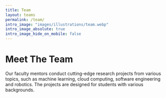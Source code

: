 ```yaml
---
title: Team
layout: teams
permalink: /team/
intro_image: "images/illustrations/team.webp"
intro_image_absolute: true
intro_image_hide_on_mobile: false
---
```


# Meet The Team

Our faculty mentors conduct cutting-edge research projects from various topics, such as machine learning, cloud computing, software engineering and robotics. The projects are designed for students with various backgrounds.
